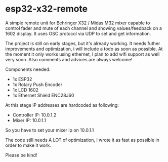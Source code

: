 # esp32-x32-remote
A simple remote unit for Behringer X32 / Midas M32 mixer capable to control fader and mute of each channel and showing values/feedback on a 1602 display.
It uses OSC protocol via UDP to set and get information.

The project is still on early stages, but it's already working.
It needs futher improvements and optimization, i will include a todo as soon as possible.
At the moment it only works using ethernet, I plan to add wifi support as well very soon.
Also comments and advices are always welcome!

Components needed:
* 1x ESP32
* 1x Rotary Push Encoder
* 1x LCD 1602
* 1x Ethernet Shield ENC28J60

At this stage IP addresses are hardcoded as following:
* Controller IP: 10.0.1.2
* Mixer IP: 10.0.1.1

So you have to set your mixer ip on 10.0.1.1

The code still needs A LOT of optimization, I wrote it as fast as possible in order to make it work.

Please be kind!
